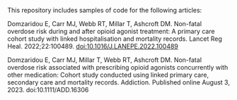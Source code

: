 This repository includes samples of code for the following articles:

Domzaridou E, Carr MJ, Webb RT, Millar T, Ashcroft DM. Non-fatal overdose risk during and after opioid agonist treatment: A primary care cohort study with linked hospitalisation and mortality records. Lancet Reg Heal. 2022;22:100489. [doi:10.1016/J.LANEPE.2022.100489](doi:10.1016/J.LANEPE.2022.100489)

Domzaridou E, Carr MJ, Millar T, Webb RT, Ashcroft DM. Non-fatal overdose risk associated with prescribing opioid agonists concurrently with other medication: Cohort study conducted using linked primary care, secondary care and mortality records. Addiction. Published online August 3, 2023. doi:10.1111/ADD.16306
